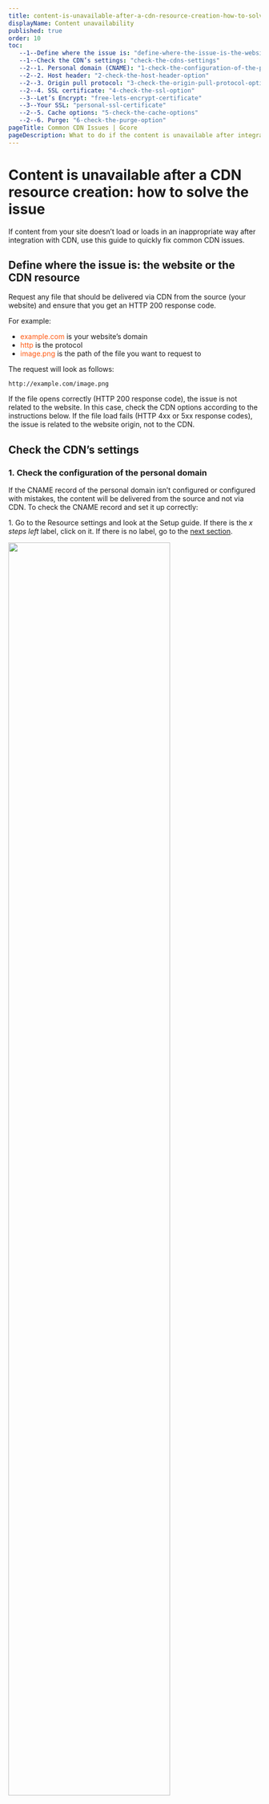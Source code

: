 ```yaml
---
title: content-is-unavailable-after-a-cdn-resource-creation-how-to-solve-the-issue
displayName: Content unavailability
published: true
order: 10
toc:
   --1--Define where the issue is: "define-where-the-issue-is-the-website-or-the-cdn-resource"
   --1--Check the CDN’s settings: "check-the-cdns-settings"
   --2--1. Personal domain (CNAME): "1-check-the-configuration-of-the-personal-domain"
   --2--2. Host header: "2-check-the-host-header-option"
   --2--3. Origin pull protocol: "3-check-the-origin-pull-protocol-option"
   --2--4. SSL certificate: "4-check-the-ssl-option"
   --3--Let’s Encrypt: "free-lets-encrypt-certificate"
   --3--Your SSL: "personal-ssl-certificate"
   --2--5. Cache options: "5-check-the-cache-options"
   --2--6. Purge: "6-check-the-purge-option"
pageTitle: Common CDN Issues | Gcore
pageDescription: What to do if the content is unavailable after integration your site with the CDN resource.
---
```

# Content is unavailable after a CDN resource creation: how to solve the issue

If content from your site doesn’t load or loads in an inappropriate way after integration with CDN, use this guide to quickly fix common CDN issues.

## Define where the issue is: the website or the CDN resource

Request any file that should be delivered via CDN from the source (your website) and ensure that you get an HTTP 200 response code.

For example:

*   <span style="color:#FF5913">example.com</span> is your website’s domain
*   <span style="color:#FF5913">http</span> is the protocol
*   <span style="color:#FF5913">image.png</span> is the path of the file you want to request to

The request will look as follows:

```
http://example.com/image.png
```

If the file opens correctly (HTTP 200 response code), the issue is not related to the website. In this case, check the CDN options according to the instructions below. If the file load fails (HTTP 4xx or 5xx response codes), the issue is related to the website origin, not to the CDN.

## Check the CDN’s settings

### 1. Check the configuration of the personal domain

If the CNAME record of the personal domain isn’t configured or configured with mistakes, the content will be delivered from the source and not via CDN. To check the CNAME record and set it up correctly:

1\. Go to the Resource settings and look at the Setup guide. If there is the _x steps left_ label, click on it. If there is no label, go to the [next section](https://gcore.com/docs/cdn/troubleshooting/content-is-unavailable-after-a-cdn-resource-creation-how-to-solve-the-issue#2-check-the-host-header-option).

<img src="https://assets.gcore.pro/docs/cdn/troubleshooting/content-is-unavailable-after-a-cdn-resource-creation-how-to-solve-the-issue/image1.png" alt="" width="80%">

2\. Click the **Check DNS setup status** button.

<img src="https://assets.gcore.pro/docs/cdn/troubleshooting/content-is-unavailable-after-a-cdn-resource-creation-how-to-solve-the-issue/image2.png" alt="" width="80%">

If the CNAME record doesn’t set up, this notification will appear:

<img src="https://assets.gcore.pro/docs/cdn/troubleshooting/content-is-unavailable-after-a-cdn-resource-creation-how-to-solve-the-issue/image3.png" alt="" width="50%">

If there is a notification, go to step 3. If there isn’t, go to the [next troubleshooting section](https://gcore.com/docs/cdn/troubleshooting/content-is-unavailable-after-a-cdn-resource-creation-how-to-solve-the-issue#2-check-the-host-header-option).

3\. Open <a href="https://toolbox.googleapps.com/apps/dig/" target="_blank">Google Admin Toolbox</a>, select the CNAME tab, and enter the CNAME of your CDN resource from the notification (in the screenshot above, it is *cdn.example.com*). Press **Enter**.

<img src="https://assets.gcore.pro/docs/cdn/troubleshooting/content-is-unavailable-after-a-cdn-resource-creation-how-to-solve-the-issue/image4.png" alt="" width="80%">

If the TARGET section with the value from the Setup guide appears at the bottom of the page

<img src="https://assets.gcore.pro/docs/cdn/troubleshooting/content-is-unavailable-after-a-cdn-resource-creation-how-to-solve-the-issue/image5.png" alt="" width="80%">

it means that you have already configured the CNAME record with the correct value, but the DNS records didn’t update. Repeat step 2 again in 15 minutes. It must show that the record is configured.

If you see the “Record not found!” label

<img src="https://assets.gcore.pro/docs/cdn/troubleshooting/content-is-unavailable-after-a-cdn-resource-creation-how-to-solve-the-issue/image6.png" alt="" width="80%">

add the CNAME record according to the "<a href="https://gcore.com/docs/cdn/cdn-resource-options/general/create-and-set-a-custom-domain-for-the-content-delivery-via-cdn" target="_blank">CNAME record configuration in DNS settings</a>" guide.

4\. Save the changes and wait for the records to update. Usually, it takes 15 minutes. But if you have recently changed the domain's NS servers, it may take up to 24 hours for the DNS records to be updated.

Try to request the content from the CDN once again. If it was a matter of personal domain settings, the issue won’t happen again.

### 2. Check the Host header option

If the <a href="https://gcore.com/docs/cdn/cdn-resource-options/http-headers/configure-and-check-the-host-header" target="_blank">Host header</a> does not match the website source, your website won’t be able to process requests from the CDN, and the content won’t load. To check the Host header and set it up correctly:

1\. Go to the Resource settings and find the Host header option.

<img src="https://assets.gcore.pro/docs/cdn/troubleshooting/content-is-unavailable-after-a-cdn-resource-creation-how-to-solve-the-issue/image7.png" alt="" width="80%">

2\. Copy the value of the Host header.

3\. Run the following command in the terminal or console:

<code-block>
curl -H "Host: <span style="color:#FF5913">example.com</span>" -I <span style="color:#FF5913">http(s)://10.0.0.1/image.png</span>
</code-block>

where:

- <span style="color:#FF5913">example.com</span> is the value of the Host header
- <span style="color:#FF5913">http(s)://10.0.0.1/image.png</span> the http(s) depends on the protocol used by the source, then the IP address of your website source and the path of the file that is delivered via the CDN without the domain.

4\. If you see the response code 2xx, the issue isn’t related to the Host header. Go to the [next troubleshooting section](https://gcore.com/docs/cdn/troubleshooting/content-is-unavailable-after-a-cdn-resource-creation-how-to-solve-the-issue#3-check-the-origin-pull-protocol-option).

If the response code is 4xx or 5xx, it means that the Host header wasn’t set properly. To fix it:

- If you integrated only one website with the CDN, specify its actual domain name in the Host header option and then <a href="https://gcore.com/docs/cdn/clear-cdn-resource-cache-by-url-pattern-or-all" target="_blank">clear the CDN cache</a>.
- If you integrated several websites or applications (origin group with several sources) with the CDN, each of them must accept the specified Host header. Manage the sources and <a href="https://gcore.com/docs/cdn/clear-cdn-resource-cache-by-url-pattern-or-all" target="_blank">clear the CDN cache</a>.

### 3. Check the Origin pull protocol option

If you have chosen the inappropriate <a href="https://gcore.com/docs/cdn/cdn-resource-options/general/specify-an-origin-and-the-origin-pull-protocol" target="_blank">origin pull protocol</a> (HTTP, HTTPS, or both), the CDN resource will request the content from your website with an error or a redirect. To check if the protocol was chosen properly and correct an error:

1\. Find out which protocol your website uses. You can see the type of protocol at the left of the domain name in the browser address bar. If there is a padlock icon:

<img src="https://assets.gcore.pro/docs/cdn/troubleshooting/content-is-unavailable-after-a-cdn-resource-creation-how-to-solve-the-issue/image8.png" alt="" width="50%">

it means that your website works via HTTPS protocol. If you copy the domain name, it will be copied as follows: ```https://example.com```.

If you see the Not secure label:

<img src="https://assets.gcore.pro/docs/cdn/troubleshooting/content-is-unavailable-after-a-cdn-resource-creation-how-to-solve-the-issue/image9.png" alt="" width="50%">

it means that your website works via HTTP. If you copy the domain, it will be copied as follows: ```http://example.com```.

It is also possible that the content on the origin is available both via HTTP and HTTPS. To check it, open your website using the protocols ```http://example.com``` and ```https://example.com```.

2\. Go to the Resource settings and find the Origin pull protocol option. You will see what protocol is selected.

<img src="https://assets.gcore.pro/docs/cdn/troubleshooting/content-is-unavailable-after-a-cdn-resource-creation-how-to-solve-the-issue/image10.png" alt="" width="80%">

3\. Compare the protocol from step 1 with the value in step 2. If they are the same (e.g., the website works via HTTP and in the Origin pull protocol option HTTP is set), the issue isn’t related to the protocol. Go to the [next troubleshooting section](https://gcore.com/docs/cdn/troubleshooting/content-is-unavailable-after-a-cdn-resource-creation-how-to-solve-the-issue#4-check-the-ssl-option).

If they are different, go to the next step.

4\. Change the value in the Origin pull protocol option according to the "<a href="https://gcore.com/docs/cdn/cdn-resource-options/general/specify-an-origin-and-the-origin-pull-protocol" target="_blank">Origin. Specify origin and origin pull protocol</a> guide. Select the type of protocol that your website uses. Save changes and then <a href="https://gcore.com/docs/cdn/clear-cdn-resource-cache-by-url-pattern-or-all" target="_blank">clear the CDN cache</a>.

### 4. Check the SSL option

If you enabled the SSL option, but the SSL certificate for your personal domain (e.g., _cdn.example.com_) isn’t added or is added with an error, the content won’t be available via the CDN, or you will see a notification that the connection isn’t secure in the browser.

<img src="https://assets.gcore.pro/docs/cdn/troubleshooting/content-is-unavailable-after-a-cdn-resource-creation-how-to-solve-the-issue/image11.png" alt="" width="50%">

To check the SSL configuration and set it up correctly, go to the Resource settings and find the SSL option. Make sure that the **Enable HTTPS** option is enabled.

<img src="https://assets.gcore.pro/docs/cdn/troubleshooting/content-is-unavailable-after-a-cdn-resource-creation-how-to-solve-the-issue/image12.png" alt="" width="80%">

There are two types of SSL configuration: **Get free Let’s Encrypt certificate** and **Add or select your own SSL certificate**. In both cases, wait about 15–30 minutes after you issue/add the certificate for the updates to register.

The troubleshooting scenario depends on the chosen SSL certificate type.

#### Free Let’s Encrypt certificate

1\. Go back to the [personal domain troubleshooting section](https://gcore.com/docs/cdn/troubleshooting/content-is-unavailable-after-a-cdn-resource-creation-how-to-solve-the-issue#1-check-the-configuration-of-the-personal-domain) and make sure that the CNAME record for the personal domain of your CDN resource exists. If not, add it. Otherwise, Let’s Encrypt won’t be able to issue a certificate. If so, go to the next step.

2\. Go to the Resource settings and find the Rules section. If there are no rules, go to the next step.

<img src="https://assets.gcore.pro/docs/cdn/troubleshooting/content-is-unavailable-after-a-cdn-resource-creation-how-to-solve-the-issue/image13.png" alt="" width="80%">

3\. Make sure that there are no rules denying requests to the personal domain (CNAME) of your CDN resource. Let’s Encrypt sends requests to your personal domain to issue a certificate. If requests are denied, the issue will fail. To determine whether the rule prevents requests, open every rule and look at the **Rule pattern** field. If you see the value

```
/*
```

or

```
((?!(jpeg|gif|png|pdf|jpg|css|js|woff|woff2|ttf)).)\*$
```

this rule denies requests to the personal domain. To fix the certificate issuing, delete the rule or change its pattern. The next time Let’s Encrypt sends a request, the issue will be successful.

#### Personal SSL certificate

1\. Run the following command in the terminal or console:

<code-block>
curl -I <span style="color:#FF5913">https://cdn.example.com/image.png</span>
</code-block>

where:

- <span style="color:#FF5913">cdn.example.com</span> is the personal domain (CNAME)
- <span style="color:#FF5913">image.png</span> is the path of the file that is delivered via the CDN without the domain

If you see the 2xx response code, go to the next step.

If you see the following error in the command output

```
curl: (77) schannel: next InitializeSecurityContext failed: SEC\_E\_UNTRUSTED\_ROOT (0x80090325)
```

it means that the certificate is self-signed. Self-signed certificates are not suitable for content delivery. In this case, issue a new certificate with the Certificate authority (CA) and add it according to the "<a href="https://gcore.com/docs/cdn/cdn-resource-options/general/add-an-ssl-certificate-to-deliver-content-over-https" target="_blank">How to add a personal SSL certificate in the SSL certificates section</a>" guide. Then clear the CDN cache and try to request the content again.

2\. Open your website and request any file that is delivered via the CDN. Click the **padlock icon** or the **Not secure** label and choose the certificate. View the following values:

- What domain the certificate is valid for
- Expiration date

<img src="https://assets.gcore.pro/docs/cdn/troubleshooting/content-is-unavailable-after-a-cdn-resource-creation-how-to-solve-the-issue/image14.png" alt="">

If you see that the certificate is issued for the personal domain of your resource (if you see _*.example.com_, it means that you are using a wildcard certificate that provides all your subdomains, including *cdn.example.com*), and the certificate is not expired. Go to the next step.

If not, you need to renew the certificate (if the problem is caused by expiration) or issue a new one for the personal domain of your CDN resource.

3\. Go to the <a href="https://www.ssllabs.com/ssltest/" target="_blank">SSLlabs</a> website, enter the personal domain name in the Hostname field and press the **Submit** button as follows:

<img src="https://assets.gcore.pro/docs/cdn/troubleshooting/content-is-unavailable-after-a-cdn-resource-creation-how-to-solve-the-issue/image15.png" alt="" width="80%">

The check will take a few minutes. If you see no chain issues or the rating A+, the error isn’t related to SSL. Go to the [next section](https://gcore.com/docs/cdn/troubleshooting/content-is-unavailable-after-a-cdn-resource-creation-how-to-solve-the-issue#5-check-the-cache-options).

<img src="https://assets.gcore.pro/docs/cdn/troubleshooting/content-is-unavailable-after-a-cdn-resource-creation-how-to-solve-the-issue/image16.png" alt="" width="80%">

If you see class B or chain issues as follows

<img src="https://assets.gcore.pro/docs/cdn/troubleshooting/content-is-unavailable-after-a-cdn-resource-creation-how-to-solve-the-issue/image17.png" alt="" width="80%">

the chain of the SSL certificate is incomplete or added in the wrong way. Go to the <a href="https://cdn.gcore.com/ssl/list" target="_blank">SSL certificates</a> section on the control panel. Delete the wrong certificate and add it again according to the "<a href="https://gcore.com/docs/cdn/cdn-resource-options/general/add-an-ssl-certificate-to-deliver-content-over-https" target="_blank">How to add a personal SSL certificate in the SSL certificates section</a>" guide. 

### 5. Check the cache options

If the <a href="https://gcore.com/docs/cdn/cdn-resource-options/cache/specify-cache-lifetime-for-user-browsers" target="_blank">cache options</a> were configured with mistakes, you will see a low percentage of cache traffic or content will be loaded slowly.

To check cache options and set them up correctly:

1\. Go to the <a href="https://accounts.gcore.com/reports/dashboard" target="_blank">Dashboard</a> section and click **Total traffic**.

<img src="https://assets.gcore.pro/docs/cdn/troubleshooting/content-is-unavailable-after-a-cdn-resource-creation-how-to-solve-the-issue/image18.png" alt="" width="50%">

2\. Set the **Cache hit ratio** filter, the CDN resource, and the appropriate date. If you see less than 60% of Cache Hit Ratio traffic, it means that a small amount of content is delivered from the cache.

<img src="https://assets.gcore.pro/docs/cdn/troubleshooting/content-is-unavailable-after-a-cdn-resource-creation-how-to-solve-the-issue/image19.png" alt="" width="80%">

In this case, ensure that you ran the CDN resource more than two days ago. This time is needed to ‘warm up’ the cache. If not, wait two days. Also, you need to have many requests from end-users to cache the requested content. If you have a small number of requests, the cache will be purged in 36 hours, regardless of the settings. Try to increase the amount of traffic. If the problem isn’t solved, go to the next step.

If the percentage of cache traffic is higher than 60% and you don’t experience a slow load time, go to the [next section](https://gcore.com/docs/cdn/troubleshooting/content-is-unavailable-after-a-cdn-resource-creation-how-to-solve-the-issue#6-check-the-purge-option).

3\. Request any file that is delivered via CDN in the browser or console (terminal) and check the values of the *Cache* and *Cache Control* headers. If you see at least one of the following values, it means that there is a problem in the cache settings:

- Cache-Control: max-age=0
- Cache-Control: private
- Cache-Control: no-cache
- Cache: MISS

If you see the values, go to the next step. If not, go to step 5.

4\. Go to the Resource settings and find the CDN caching option. Change the settings according to the "<a href="https://gcore.com/docs/cdn/cdn-resource-options/cache/specify-cache-lifetime-for-user-browsers" target="_blank">Configure and check CDN caching settings</a>" guide.

<img src="https://assets.gcore.pro/docs/cdn/troubleshooting/content-is-unavailable-after-a-cdn-resource-creation-how-to-solve-the-issue/image20.png" alt="" width="80%">

5\. Check the Set-Cookie and Query string options. If they are turned off, enable them. When you enable these options, CDN will cache a file with different cookies or query strings as a unique one.

<img src="https://assets.gcore.pro/docs/cdn/troubleshooting/content-is-unavailable-after-a-cdn-resource-creation-how-to-solve-the-issue/image21.png" alt="" width="80%">

### 6. Check the Purge option

There are two signs showing that there is an issue after cache clearing by the <a href="https://gcore.com/docs/cdn/clear-cdn-resource-cache-by-url-pattern-or-all" target="_blank">Purge</a> option:

- The CDN returns a wrong or outdated file to users’ requests.
- The file from the CDN cache and from the origin are mismatched.

To check the Purge option and fix an error:

1\. Wait 15 minutes after purging until the cache is cleared on all servers.

2\. Run the following two commands in the terminal or console to request the same file from both the source and the CDN:

```
curl -I cdn.example.com/image.png
curl -H "Host: example.com" -I http(s)://10.0.0.1/image.png
```

where:

- *cdn.example.com* is the personal domain of your CDN resource
- *image.png* is the path of the file that is delivered via the CDN
- *http(s)* depends on the protocol used by the source
- *example.com* is the value of the Host header
- *10.0.0.1* is the IP address of your website source

3\. Compare outputs, paying attention to the values of the following headers:

- Content-Length, which is the object size in bytes
- ETag, which is the character set that the CDN compares to know if the file was changed
- X-Cached-Since, which is the time in UTC format

If you see that the **Etag** and **Content-Length** values of the two files don’t match or that the date in the **X-Cached-Since** header is outdated, it means that there is a mistake. In this case, you should go to the next step.

If the values are the same and the date is relevant, purging has been performed correctly.

4\. Try to repeat purging according to the "<a href="https://gcore.com/docs/cdn/clear-cdn-resource-cache-by-url-pattern-or-all" target="_blank">Clear CDN resource cache by URL, pattern or all</a>" guide. Pay attention to the path pattern if you select Selective purge. We recommend checking whether the pattern was right by using the <a href="https://regex101.com/" target="_blank">regular expressions</a> service. To do this, enter the path pattern for purging on the top line, and in the bottom area, enter the URL of the file. If you see the result “no matches”, there was an error in the path pattern. Correct the path pattern and repeat purging.

If the problem persists after performing troubleshooting according to this guide, contact support via chat or email at [support@gcore.com](mailto:support@gcore.com). You may have an atypical problem that requires assistance from technical specialists. We’ll be happy to help!